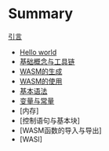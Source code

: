 # Summary

[引言](README.md)

- [Hello world](./01-Helloworld.md)
- [基础概念与工具链](./02-基础概念与工具链.md)
- [WASM的生成](./03-WASM的生成.md)
- [WASM的使用](./04-WASM的使用.md)
- [基本语法](./05-基本语法.md)
- [变量与常量](./06-变量与常量.md)
- [内存]
- [控制语句与基本块]
- [WASM函数的导入与导出]
- [WASI]
